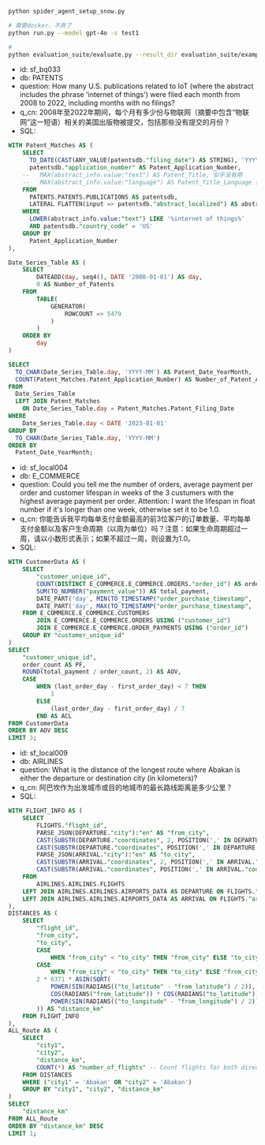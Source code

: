 
```bash
python spider_agent_setup_snow.py

# 需要docker，不弄了
python run.py --model gpt-4o -s test1

# 
python evaluation_suite/evaluate.py --result_dir evaluation_suite/example_submission_folder
```




- id: sf_bq033
- db: PATENTS
- question: How many U.S. publications related to IoT (where the abstract includes the phrase 'internet of things') were filed each month from 2008 to 2022, including months with no filings?
- q_cn: 2008年至2022年期间，每个月有多少份与物联网（摘要中包含“物联网”这一短语）相关的美国出版物被提交，包括那些没有提交的月份？
- SQL: 
```sql
WITH Patent_Matches AS (
    SELECT
      TO_DATE(CAST(ANY_VALUE(patentsdb."filing_date") AS STRING), 'YYYYMMDD') AS Patent_Filing_Date,
      patentsdb."application_number" AS Patent_Application_Number,
    --   MAX(abstract_info.value:"text") AS Patent_Title, 似乎没有用
    --   MAX(abstract_info.value:"language") AS Patent_Title_Language 似乎没有用
    FROM
      PATENTS.PATENTS.PUBLICATIONS AS patentsdb,
      LATERAL FLATTEN(input => patentsdb."abstract_localized") AS abstract_info
    WHERE
      LOWER(abstract_info.value:"text") LIKE '%internet of things%'
      AND patentsdb."country_code" = 'US'
    GROUP BY
      Patent_Application_Number
),

Date_Series_Table AS (
    SELECT
        DATEADD(day, seq4(), DATE '2008-01-01') AS day,
        0 AS Number_of_Patents
    FROM
        TABLE(
            GENERATOR(
                ROWCOUNT => 5479
            )
        )
    ORDER BY
        day
)

SELECT
  TO_CHAR(Date_Series_Table.day, 'YYYY-MM') AS Patent_Date_YearMonth,
  COUNT(Patent_Matches.Patent_Application_Number) AS Number_of_Patent_Applications
FROM
  Date_Series_Table
  LEFT JOIN Patent_Matches
    ON Date_Series_Table.day = Patent_Matches.Patent_Filing_Date
WHERE
    Date_Series_Table.day < DATE '2023-01-01'
GROUP BY
  TO_CHAR(Date_Series_Table.day, 'YYYY-MM')
ORDER BY
  Patent_Date_YearMonth;
```

- id: sf_local004
- db: E_COMMERCE
- question: Could you tell me the number of orders, average payment per order and customer lifespan in weeks of the 3 custumers with the highest average payment per order. Attention: I want the lifespan in float number if it's longer than one week, otherwise set it to be 1.0.
- q_cn: 你能告诉我平均每单支付金额最高的前3位客户的订单数量、平均每单支付金额以及客户生命周期（以周为单位）吗？注意：如果生命周期超过一周，请以小数形式表示；如果不超过一周，则设置为1.0。
- SQL: 
```sql
WITH CustomerData AS (
    SELECT
        "customer_unique_id",
        COUNT(DISTINCT E_COMMERCE.E_COMMERCE.ORDERS."order_id") AS order_count,
        SUM(TO_NUMBER("payment_value")) AS total_payment,
        DATE_PART('day', MIN(TO_TIMESTAMP("order_purchase_timestamp", 'YYYY-MM-DD HH24:MI:SS'))) AS first_order_day,
        DATE_PART('day', MAX(TO_TIMESTAMP("order_purchase_timestamp", 'YYYY-MM-DD HH24:MI:SS'))) AS last_order_day
    FROM E_COMMERCE.E_COMMERCE.CUSTOMERS 
        JOIN E_COMMERCE.E_COMMERCE.ORDERS USING ("customer_id")
        JOIN E_COMMERCE.E_COMMERCE.ORDER_PAYMENTS USING ("order_id")
    GROUP BY "customer_unique_id"
)
SELECT
    "customer_unique_id",
    order_count AS PF,
    ROUND(total_payment / order_count, 2) AS AOV,
    CASE
        WHEN (last_order_day - first_order_day) < 7 THEN
            1
        ELSE
            (last_order_day - first_order_day) / 7
        END AS ACL
FROM CustomerData
ORDER BY AOV DESC
LIMIT 3;
```

- id: sf_local009
- db: AIRLINES
- question: What is the distance of the longest route where Abakan is either the departure or destination city (in kilometers)?
- q_cn: 阿巴坎作为出发城市或目的地城市的最长路线距离是多少公里？
- SQL: 
```sql
WITH FLIGHT_INFO AS (
    SELECT    
        FLIGHTS."flight_id",
        PARSE_JSON(DEPARTURE."city"):"en" AS "from_city",
        CAST(SUBSTR(DEPARTURE."coordinates", 2, POSITION(',' IN DEPARTURE."coordinates") - 2) AS DOUBLE) AS "from_longitude",
        CAST(SUBSTR(DEPARTURE."coordinates", POSITION(',' IN DEPARTURE."coordinates") + 1, LENGTH(DEPARTURE."coordinates") - POSITION(',' IN DEPARTURE."coordinates") - 2) AS DOUBLE) AS "from_latitude",
        PARSE_JSON(ARRIVAL."city"):"en" AS "to_city",
        CAST(SUBSTR(ARRIVAL."coordinates", 2, POSITION(',' IN ARRIVAL."coordinates") - 2) AS DOUBLE) AS "to_longitude",
        CAST(SUBSTR(ARRIVAL."coordinates", POSITION(',' IN ARRIVAL."coordinates") + 1, LENGTH(ARRIVAL."coordinates") - POSITION(',' IN ARRIVAL."coordinates") - 2) AS DOUBLE) AS "to_latitude"
    FROM
        AIRLINES.AIRLINES.FLIGHTS 
    LEFT JOIN AIRLINES.AIRLINES.AIRPORTS_DATA AS DEPARTURE ON FLIGHTS."departure_airport" = DEPARTURE."airport_code"
    LEFT JOIN AIRLINES.AIRLINES.AIRPORTS_DATA AS ARRIVAL ON FLIGHTS."arrival_airport" = ARRIVAL."airport_code"
),
DISTANCES AS (
    SELECT
        "flight_id",
        "from_city",
        "to_city",
        CASE
            WHEN "from_city" < "to_city" THEN "from_city" ELSE "to_city" END AS "city1",
        CASE
            WHEN "from_city" < "to_city" THEN "to_city" ELSE "from_city" END AS "city2",
        2 * 6371 * ASIN(SQRT(
            POWER(SIN(RADIANS(("to_latitude" - "from_latitude") / 2)), 2) +
            COS(RADIANS("from_latitude")) * COS(RADIANS("to_latitude")) *
            POWER(SIN(RADIANS(("to_longitude" - "from_longitude") / 2)), 2)
        )) AS "distance_km"
    FROM FLIGHT_INFO
),
ALL_Route AS (
    SELECT
        "city1",
        "city2",
        "distance_km",
        COUNT(*) AS "number_of_flights" -- Count flights for both directions
    FROM DISTANCES
    WHERE ("city1" = 'Abakan' OR "city2" = 'Abakan')
    GROUP BY "city1", "city2", "distance_km"
)
SELECT 
    "distance_km"
FROM ALL_Route
ORDER BY "distance_km" DESC
LIMIT 1;
```
